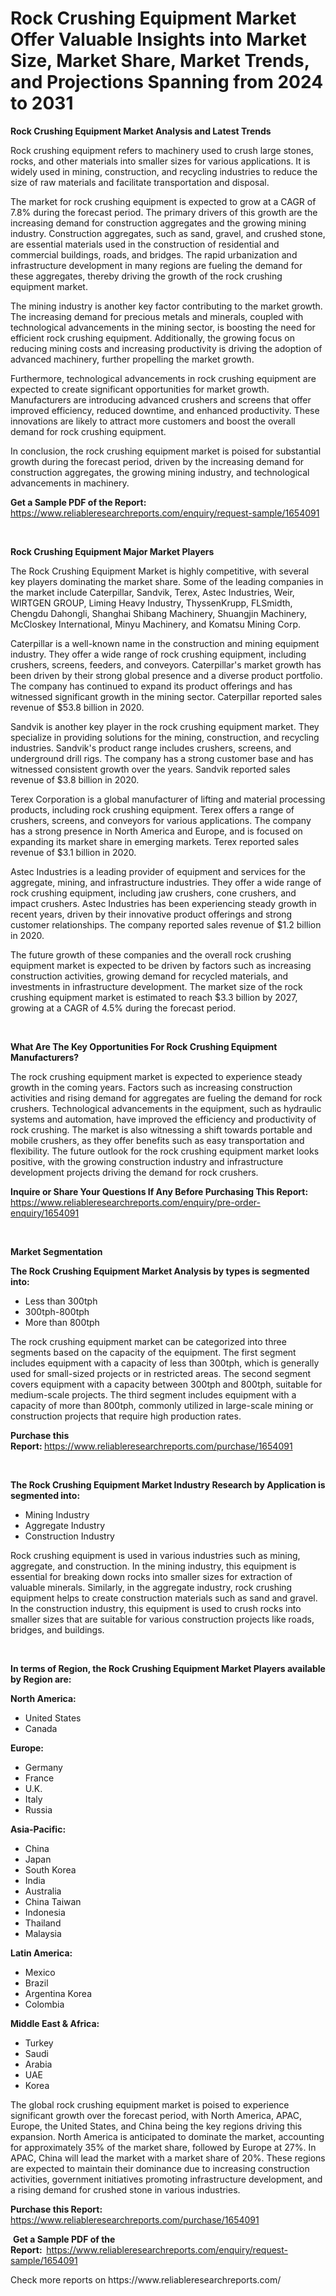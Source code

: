<p><h1>Rock Crushing Equipment Market Offer Valuable Insights into Market Size, Market Share, Market Trends, and Projections Spanning from 2024 to 2031</h1></p><p><strong>Rock Crushing Equipment Market Analysis and Latest Trends</strong></p>
<p><p>Rock crushing equipment refers to machinery used to crush large stones, rocks, and other materials into smaller sizes for various applications. It is widely used in mining, construction, and recycling industries to reduce the size of raw materials and facilitate transportation and disposal.</p><p>The market for rock crushing equipment is expected to grow at a CAGR of 7.8% during the forecast period. The primary drivers of this growth are the increasing demand for construction aggregates and the growing mining industry. Construction aggregates, such as sand, gravel, and crushed stone, are essential materials used in the construction of residential and commercial buildings, roads, and bridges. The rapid urbanization and infrastructure development in many regions are fueling the demand for these aggregates, thereby driving the growth of the rock crushing equipment market.</p><p>The mining industry is another key factor contributing to the market growth. The increasing demand for precious metals and minerals, coupled with technological advancements in the mining sector, is boosting the need for efficient rock crushing equipment. Additionally, the growing focus on reducing mining costs and increasing productivity is driving the adoption of advanced machinery, further propelling the market growth.</p><p>Furthermore, technological advancements in rock crushing equipment are expected to create significant opportunities for market growth. Manufacturers are introducing advanced crushers and screens that offer improved efficiency, reduced downtime, and enhanced productivity. These innovations are likely to attract more customers and boost the overall demand for rock crushing equipment.</p><p>In conclusion, the rock crushing equipment market is poised for substantial growth during the forecast period, driven by the increasing demand for construction aggregates, the growing mining industry, and technological advancements in machinery.</p></p>
<p><strong>Get a Sample PDF of the Report:&nbsp;</strong> <a href="https://www.reliableresearchreports.com/enquiry/request-sample/1654091">https://www.reliableresearchreports.com/enquiry/request-sample/1654091</a></p>
<p>&nbsp;</p>
<p><strong>Rock Crushing Equipment Major Market Players</strong></p>
<p><p>The Rock Crushing Equipment Market is highly competitive, with several key players dominating the market share. Some of the leading companies in the market include Caterpillar, Sandvik, Terex, Astec Industries, Weir, WIRTGEN GROUP, Liming Heavy Industry, ThyssenKrupp, FLSmidth, Chengdu Dahongli, Shanghai Shibang Machinery, Shuangjin Machinery, McCloskey International, Minyu Machinery, and Komatsu Mining Corp.</p><p>Caterpillar is a well-known name in the construction and mining equipment industry. They offer a wide range of rock crushing equipment, including crushers, screens, feeders, and conveyors. Caterpillar's market growth has been driven by their strong global presence and a diverse product portfolio. The company has continued to expand its product offerings and has witnessed significant growth in the mining sector. Caterpillar reported sales revenue of $53.8 billion in 2020.</p><p>Sandvik is another key player in the rock crushing equipment market. They specialize in providing solutions for the mining, construction, and recycling industries. Sandvik's product range includes crushers, screens, and underground drill rigs. The company has a strong customer base and has witnessed consistent growth over the years. Sandvik reported sales revenue of $3.8 billion in 2020.</p><p>Terex Corporation is a global manufacturer of lifting and material processing products, including rock crushing equipment. Terex offers a range of crushers, screens, and conveyors for various applications. The company has a strong presence in North America and Europe, and is focused on expanding its market share in emerging markets. Terex reported sales revenue of $3.1 billion in 2020.</p><p>Astec Industries is a leading provider of equipment and services for the aggregate, mining, and infrastructure industries. They offer a wide range of rock crushing equipment, including jaw crushers, cone crushers, and impact crushers. Astec Industries has been experiencing steady growth in recent years, driven by their innovative product offerings and strong customer relationships. The company reported sales revenue of $1.2 billion in 2020.</p><p>The future growth of these companies and the overall rock crushing equipment market is expected to be driven by factors such as increasing construction activities, growing demand for recycled materials, and investments in infrastructure development. The market size of the rock crushing equipment market is estimated to reach $3.3 billion by 2027, growing at a CAGR of 4.5% during the forecast period.</p></p>
<p>&nbsp;</p>
<p><strong>What Are The Key Opportunities For Rock Crushing Equipment Manufacturers?</strong></p>
<p><p>The rock crushing equipment market is expected to experience steady growth in the coming years. Factors such as increasing construction activities and rising demand for aggregates are fueling the demand for rock crushers. Technological advancements in the equipment, such as hydraulic systems and automation, have improved the efficiency and productivity of rock crushing. The market is also witnessing a shift towards portable and mobile crushers, as they offer benefits such as easy transportation and flexibility. The future outlook for the rock crushing equipment market looks positive, with the growing construction industry and infrastructure development projects driving the demand for rock crushers.</p></p>
<p><strong>Inquire or Share Your Questions If Any Before Purchasing This Report:</strong> <a href="https://www.reliableresearchreports.com/enquiry/pre-order-enquiry/1654091">https://www.reliableresearchreports.com/enquiry/pre-order-enquiry/1654091</a></p>
<p>&nbsp;</p>
<p><strong>Market Segmentation</strong></p>
<p><strong>The Rock Crushing Equipment Market Analysis by types is segmented into:</strong></p>
<p><ul><li>Less than 300tph</li><li>300tph-800tph</li><li>More than 800tph</li></ul></p>
<p><p>The rock crushing equipment market can be categorized into three segments based on the capacity of the equipment. The first segment includes equipment with a capacity of less than 300tph, which is generally used for small-sized projects or in restricted areas. The second segment covers equipment with a capacity between 300tph and 800tph, suitable for medium-scale projects. The third segment includes equipment with a capacity of more than 800tph, commonly utilized in large-scale mining or construction projects that require high production rates.</p></p>
<p><strong>Purchase this Report:&nbsp;</strong><a href="https://www.reliableresearchreports.com/purchase/1654091">https://www.reliableresearchreports.com/purchase/1654091</a></p>
<p>&nbsp;</p>
<p><strong>The Rock Crushing Equipment Market Industry Research by Application is segmented into:</strong></p>
<p><ul><li>Mining Industry</li><li>Aggregate Industry</li><li>Construction Industry</li></ul></p>
<p><p>Rock crushing equipment is used in various industries such as mining, aggregate, and construction. In the mining industry, this equipment is essential for breaking down rocks into smaller sizes for extraction of valuable minerals. Similarly, in the aggregate industry, rock crushing equipment helps to create construction materials such as sand and gravel. In the construction industry, this equipment is used to crush rocks into smaller sizes that are suitable for various construction projects like roads, bridges, and buildings.</p></p>
<p>&nbsp;</p>
<p><strong>In terms of Region, the Rock Crushing Equipment Market Players available by Region are:</strong></p>
<p>
    <p> <strong> North America: </strong>
        <ul>
            <li>United States</li>
            <li>Canada</li>
        </ul>
        </p> 
    <p> <strong> Europe: </strong>
        <ul>
            <li>Germany</li>
            <li>France</li>
            <li>U.K.</li>
            <li>Italy</li>
            <li>Russia</li>
        </ul>
        </p> 
    <p> <strong> Asia-Pacific: </strong>
        <ul>
            <li>China</li>
            <li>Japan</li>
            <li>South Korea</li>
            <li>India</li>
            <li>Australia</li>
            <li>China Taiwan</li>
            <li>Indonesia</li>
            <li>Thailand</li>
            <li>Malaysia</li>
        </ul>
        </p> 
    <p> <strong> Latin America: </strong>
        <ul>
            <li>Mexico</li>
            <li>Brazil</li>
            <li>Argentina Korea</li>
            <li>Colombia</li>
        </ul>
        </p> 
    <p> <strong> Middle East & Africa: </strong>
        <ul>
            <li>Turkey</li>
            <li>Saudi</li>
            <li>Arabia</li>
            <li>UAE</li>
            <li>Korea</li>
        </ul>
    </p>
    </p>
<p><p>The global rock crushing equipment market is poised to experience significant growth over the forecast period, with North America, APAC, Europe, the United States, and China being the key regions driving this expansion. North America is anticipated to dominate the market, accounting for approximately 35% of the market share, followed by Europe at 27%. In APAC, China will lead the market with a market share of 20%. These regions are expected to maintain their dominance due to increasing construction activities, government initiatives promoting infrastructure development, and a rising demand for crushed stone in various industries.</p></p>
<p><strong>Purchase this Report: </strong><a href="https://www.reliableresearchreports.com/purchase/1654091">https://www.reliableresearchreports.com/purchase/1654091</a></p>
<p>&nbsp;<strong>Get a Sample PDF of the Report:&nbsp;&nbsp;</strong><a href="https://www.reliableresearchreports.com/enquiry/request-sample/1654091">https://www.reliableresearchreports.com/enquiry/request-sample/1654091</a></p>
<p><strong></strong></p>
<p>Check more reports on https://www.reliableresearchreports.com/</p>